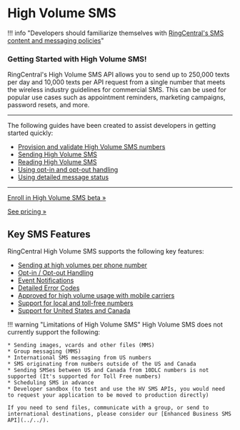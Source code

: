 # High Volume SMS

!!! info "Developers should familiarize themselves with [RingCentral's SMS content and messaging policies](https://www.ringcentral.com/legal/sms-mms-content-policies.html)"

<div class="jumbotron pt-1">
  <h3 class="display-5">Getting Started with High Volume SMS!</h3>
  <p class="lead">RingCentral's High Volume SMS API allows you to send up to 250,000 texts per day and 10,000 texts per API request from a single number that meets the wireless industry guidelines for commercial SMS. This can be used for popular use cases such as appointment reminders, marketing campaigns, password resets, and more.</p>

<hr class="my-4">
  <p>The following guides have been created to assist developers in getting started quickly:</p>

  <ul>
    <li><a href="./toll-free-sms-vs-local-numbers#ordering-and-provisioning-high-volume-sms-numbers">Provision and validate High Volume SMS numbers</a></li>
    <li><a href="./sending-highvolume-sms">Sending High Volume SMS</a></li>
    <li><a href="./message-store">Reading High Volume SMS</a></li>
    <li><a href="./opt-out">Using opt-in and opt-out handling</a></li>
    <li><a href="./handling-errors">Using detailed message status</a></li>
  </ul>
  <hr class="my-4">
  <p><a class="btn btn-primary" href="https://gamechanging.dev/sms">Enroll in High Volume SMS beta &raquo;</a></p> <p><a class="btn btn-primary" href="https://developers.ringcentral.com/guide/messaging">See pricing &raquo;</a></p>
</div>

## Key SMS Features

RingCentral High Volume SMS supports the following key features:

* [Sending at high volumes per phone number](./sending-highvolume-sms)
* [Opt-in / Opt-out Handling](./opt-out)
* [Event Notifications](./events)
* [Detailed Error Codes](./handling-errors)
* [Approved for high volume usage with mobile carriers](./toll-free-sms-vs-local-numbers/#carrier-approval)
* [Support for local and toll-free numbers](./toll-free-sms-vs-local-numbers)
* [Support for United States and Canada](./toll-free-sms-vs-local-numbers/#supported-countries)

!!! warning "Limitations of High Volume SMS"
    High Volume SMS does not currently support the following:

    * Sending images, vcards and other files (MMS)
    * Group messaging (MMS)
    * International SMS messaging from US numbers
    * SMS originating from numbers outside of the US and Canada
    * Sending SMSes between US and Canada from 10DLC numbers is not supported (It's supported for Toll Free numbers)
    * Scheduling SMS in advance
    * Developer sandbox (to test and use the HV SMS APIs, you would need to request your application to be moved to production directly)

    If you need to send files, communicate with a group, or send to international destinations, please consider our [Enhanced Business SMS API](../../).

